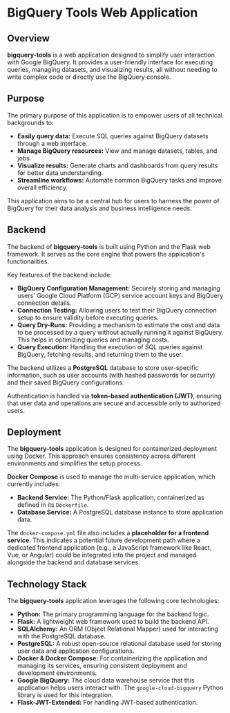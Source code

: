 # BigQuery Tools Web Application

## Overview

**bigquery-tools** is a web application designed to simplify user interaction with Google BigQuery. It provides a user-friendly interface for executing queries, managing datasets, and visualizing results, all without needing to write complex code or directly use the BigQuery console.

## Purpose

The primary purpose of this application is to empower users of all technical backgrounds to:

*   **Easily query data:** Execute SQL queries against BigQuery datasets through a web interface.
*   **Manage BigQuery resources:** View and manage datasets, tables, and jobs.
*   **Visualize results:** Generate charts and dashboards from query results for better data understanding.
*   **Streamline workflows:** Automate common BigQuery tasks and improve overall efficiency.

This application aims to be a central hub for users to harness the power of BigQuery for their data analysis and business intelligence needs.

## Backend

The backend of **bigquery-tools** is built using Python and the Flask web framework. It serves as the core engine that powers the application's functionalities.

Key features of the backend include:

*   **BigQuery Configuration Management:** Securely storing and managing users' Google Cloud Platform (GCP) service account keys and BigQuery connection details.
*   **Connection Testing:** Allowing users to test their BigQuery connection setup to ensure validity before executing queries.
*   **Query Dry-Runs:** Providing a mechanism to estimate the cost and data to be processed by a query without actually running it against BigQuery. This helps in optimizing queries and managing costs.
*   **Query Execution:** Handling the execution of SQL queries against BigQuery, fetching results, and returning them to the user.

The backend utilizes a **PostgreSQL** database to store user-specific information, such as user accounts (with hashed passwords for security) and their saved BigQuery configurations.

Authentication is handled via **token-based authentication (JWT)**, ensuring that user data and operations are secure and accessible only to authorized users.

## Deployment

The **bigquery-tools** application is designed for containerized deployment using Docker. This approach ensures consistency across different environments and simplifies the setup process.

**Docker Compose** is used to manage the multi-service application, which currently includes:

*   **Backend Service:** The Python/Flask application, containerized as defined in its `Dockerfile`.
*   **Database Service:** A PostgreSQL database instance to store application data.

The `docker-compose.yml` file also includes a **placeholder for a frontend service**. This indicates a potential future development path where a dedicated frontend application (e.g., a JavaScript framework like React, Vue, or Angular) could be integrated into the project and managed alongside the backend and database services.

## Technology Stack

The **bigquery-tools** application leverages the following core technologies:

*   **Python:** The primary programming language for the backend logic.
*   **Flask:** A lightweight web framework used to build the backend API.
*   **SQLAlchemy:** An ORM (Object Relational Mapper) used for interacting with the PostgreSQL database.
*   **PostgreSQL:** A robust open-source relational database used for storing user data and application configurations.
*   **Docker & Docker Compose:** For containerizing the application and managing its services, ensuring consistent deployment and development environments.
*   **Google BigQuery:** The cloud data warehouse service that this application helps users interact with. The `google-cloud-bigquery` Python library is used for this integration.
*   **Flask-JWT-Extended:** For handling JWT-based authentication.
